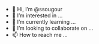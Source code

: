 - 👋 Hi, I’m @ssougour
- 👀 I’m interested in ...
- 🌱 I’m currently learning ...
- 💞️ I’m looking to collaborate on ...
- 📫 How to reach me ...

<!---
ssougour/ssougour is a ✨ special ✨ repository because its `README.md` (this file) appears on your GitHub profile.
You can click the Preview link to take a look at your changes.
--->
